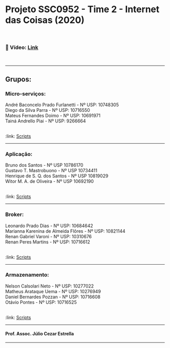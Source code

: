 # Projeto SSC0952 - Time 2 - Internet das Coisas (2020)
<br>
<h3>🎥 Vídeo:  <a target="_blank" href="https://www.youtube.com/watch?v=njBJxJEwCXE">Link</a></h3>
<br>
<hr>
<h2>Grupos:</h2>
<h3>Micro-serviços:</h3>
André Baconcelo Prado Furlanetti - Nº USP: 10748305 </br>
Diego da Silva Parra - Nº USP: 10716550</br>
Mateus Fernandes Doimo - Nº USP: 10691971</br>
Tainá Andrello Piai - Nº USP: 9266664</br>
<br>
<p>:link: <a href="https://github.com/andrebpradof/SSC0952-IoT-Time-2/tree/main/Microservico">Scripts</a></p>
<hr>

<h3>Aplicação:</h3>
Bruno dos Santos - Nº USP 10786170 </br>
Gustavo T. Mastrobuono - Nº USP 10734411 </br>
Henrique de S. Q. dos Santos - Nº USP 10819029 </br>
Witor M. A. de Oliveira - Nº USP 10692190 </br>
<br>
<p>:link: <a href="https://github.com/andrebpradof/SSC0952-IoT-Time-2/tree/main/Aplicacao">Scripts</a></p>
<hr>

<h3>Broker:</h3>
Leonardo Prado Dias - Nº USP: 10684642 </br>
Marianna Karenina de Almeida Flôres - Nº USP: 10821144 </br>
Renan Gabriel Varoni - Nº USP: 10310676 </br>
Renan Peres Martins - Nº USP: 10716612 </br>
<br>
<p>:link: <a href="https://github.com/andrebpradof/SSC0952-IoT-Time-2/tree/main/Broker">Scripts</a></p>
<hr>

<h3>Armazenamento:</h3>
Nelson Calsolari Neto - Nº USP: 10277022 </br>
Matheus Arataque Uema - Nº USP: 10276949 </br>
Daniel Bernardes Pozzan - Nº USP: 10716608 </br>
Otávio Pontes - Nº USP: 10716525 </br>
<br>
<p>:link: <a href="https://github.com/andrebpradof/SSC0952-IoT-Time-2/tree/main/Armazenamento">Scripts</a></p>
<hr>




<h4>Prof. Assoc. Júlio Cezar Estrella</h4>
<hr>

